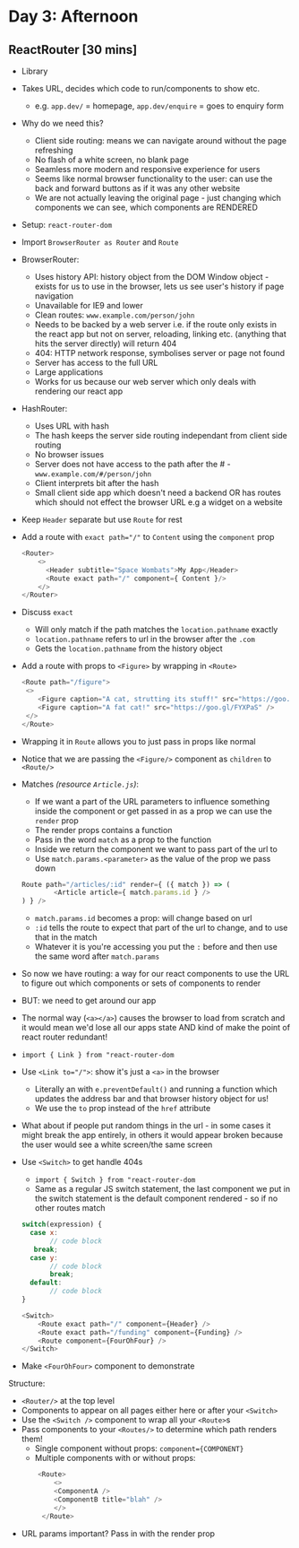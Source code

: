 # Day 3: Afternoon

## ReactRouter [30 mins]

- Library
- Takes URL, decides which code to run/components to show etc.
	- e.g. `app.dev/` = homepage, `app.dev/enquire` = goes to enquiry form
- Why do we need this?
	- Client side routing: means we can navigate around without the page refreshing
	- No flash of a white screen, no blank page
	- Seamless more modern and responsive experience for users 
	- Seems like normal browser functionality to the user: can use the back and forward buttons as if it was any other website
    - We are not actually leaving the original page - just changing which components we can see, which components are RENDERED
- Setup: `react-router-dom`
- Import `BrowserRouter as Router` and `Route`
- BrowserRouter:
	- Uses history API: history object from the DOM Window object - exists for us to use in the browser, lets us see user's history if page navigation
	- Unavailable for IE9 and lower
	- Clean routes: `www.example.com/person/john`
	- Needs to be backed by a web server i.e. if the route only exists in the react app but not on server, reloading, linking etc. (anything that hits the server directly) will return 404
    - 404: HTTP network response, symbolises server or page not found
	- Server has access to the full URL
	- Large applications
    - Works for us because our web server which only deals with rendering our react app
- HashRouter:
	- Uses URL with hash
	- The hash keeps the server side routing independant from client side routing
	- No browser issues
	- Server does not have access to the path after the #
	-`www.example.com/#/person/john`
	- Client interprets bit after the hash
	- Small client side app which doesn't need a backend OR has routes which should not effect the browser URL e.g a widget on a website
    
- Keep `Header` separate but use `Route` for rest
- Add a route with `exact path="/"` to `Content` using the `component` prop
	```js
	<Router>
    	<>
      	  <Header subtitle="Space Wombats">My App</Header>
     	  <Route exact path="/" component={ Content }/>
    	</>
  	</Router>
	```

- Discuss `exact`
	- Will only match if the path matches the `location.pathname` exactly
	- `location.pathname` refers to url in the browser after the `.com`
    - Gets the `location.pathname` from the history object
- Add a route with props to `<Figure>` by wrapping in `<Route>`
	```js
	<Route path="/figure">
     <>
   	    <Figure caption="A cat, strutting its stuff!" src="https://goo.gl/tRdW93" />
        <Figure caption="A fat cat!" src="https://goo.gl/FYXPaS" />
     </>
	</Route>
	```
- Wrapping it in `Route` allows you to just pass in props like normal
- Notice that we are passing the `<Figure/>` component as `children` to `<Route/>`
- Matches *(resource `Article.js`)*:
	- If we want a part of the URL parameters to influence something inside the component or get passed in as a prop we can use the `render` prop 
    - The render props contains a function
    - Pass in the word `match` as a prop to the function 
    - Inside we return the component we want to pass part of the url to
    - Use `match.params.<parameter>` as the value of the prop we pass down
	```js
	Route path="/articles/:id" render={ ({ match }) => (
    		<Article article={ match.params.id } />
	) } />
	```
	- `match.params.id` becomes a prop: will change based on url
	- `:id` tells the route to expect that part of the url to change, and to use that in the match 
    - Whatever it is you're accessing you put the `:` before and then use the same word after `match.params` 
- So now we have routing: a way for our react components to use the URL to figure out which components or sets of components to render
- BUT: we need to get around our app
- The normal way (`<a></a>`) causes the browser to load from scratch and it would mean we'd lose all our apps state AND kind of make the point of react router redundant!
- `import { Link } from "react-router-dom`
- Use `<Link to="/">`: show it's just a `<a>` in the browser
	- Literally an <a> with `e.preventDefault()` and running a function which updates the address bar and that browser history object for us!
    - We use the `to` prop instead of the `href` attribute
- What about if people put random things in the url - in some cases it might break the app entirely, in others it would appear broken because the user would see a white screen/the same screen
- Use `<Switch>` to get handle 404s
    - `import { Switch } from "react-router-dom`
	- Same as a regular JS switch statement, the last component we put in the switch statement is the default component rendered - so if no other routes match
	```js
	switch(expression) {
	  case x:
    	   // code block
   	   break;
  	  case y:
    	   // code block
    	   break;
  	  default:
    	   // code block
	}

	<Switch>
        <Route exact path="/" component={Header} />
        <Route exact path="/funding" component={Funding} />
		<Route component={FourOhFour} />
	</Switch>
	```
- Make `<FourOhFour>` component to demonstrate 

Structure:
- `<Router/>` at the top level
- Components to appear on all pages either here or after your `<Switch>`
- Use the `<Switch />` component to wrap all your `<Route>`s
- Pass components to your `<Routes/>` to determine which path renders them!
    - Single component without props: `component={COMPONENT}`
    - Multiple components with or without props:
    ```js
        <Route>
            <>
            <ComponentA />
            <ComponentB title="blah" />
            </>
         </Route>
    ```
- URL params important? Pass in with the render prop
